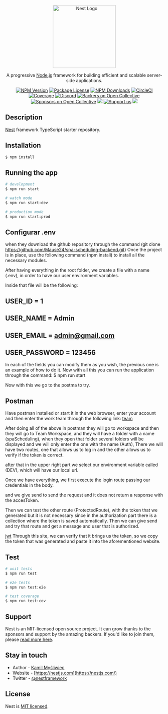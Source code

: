 <p align="center">
  <a href="http://nestjs.com/" target="blank"><img src="https://nestjs.com/img/logo-small.svg" width="200" alt="Nest Logo" /></a>
</p>

[circleci-image]: https://img.shields.io/circleci/build/github/nestjs/nest/master?token=abc123def456
[circleci-url]: https://circleci.com/gh/nestjs/nest

  <p align="center">A progressive <a href="http://nodejs.org" target="_blank">Node.js</a> framework for building efficient and scalable server-side applications.</p>
    <p align="center">
<a href="https://www.npmjs.com/~nestjscore" target="_blank"><img src="https://img.shields.io/npm/v/@nestjs/core.svg" alt="NPM Version" /></a>
<a href="https://www.npmjs.com/~nestjscore" target="_blank"><img src="https://img.shields.io/npm/l/@nestjs/core.svg" alt="Package License" /></a>
<a href="https://www.npmjs.com/~nestjscore" target="_blank"><img src="https://img.shields.io/npm/dm/@nestjs/common.svg" alt="NPM Downloads" /></a>
<a href="https://circleci.com/gh/nestjs/nest" target="_blank"><img src="https://img.shields.io/circleci/build/github/nestjs/nest/master" alt="CircleCI" /></a>
<a href="https://coveralls.io/github/nestjs/nest?branch=master" target="_blank"><img src="https://coveralls.io/repos/github/nestjs/nest/badge.svg?branch=master#9" alt="Coverage" /></a>
<a href="https://discord.gg/G7Qnnhy" target="_blank"><img src="https://img.shields.io/badge/discord-online-brightgreen.svg" alt="Discord"/></a>
<a href="https://opencollective.com/nest#backer" target="_blank"><img src="https://opencollective.com/nest/backers/badge.svg" alt="Backers on Open Collective" /></a>
<a href="https://opencollective.com/nest#sponsor" target="_blank"><img src="https://opencollective.com/nest/sponsors/badge.svg" alt="Sponsors on Open Collective" /></a>
  <a href="https://paypal.me/kamilmysliwiec" target="_blank"><img src="https://img.shields.io/badge/Donate-PayPal-ff3f59.svg"/></a>
    <a href="https://opencollective.com/nest#sponsor"  target="_blank"><img src="https://img.shields.io/badge/Support%20us-Open%20Collective-41B883.svg" alt="Support us"></a>
  <a href="https://twitter.com/nestframework" target="_blank"><img src="https://img.shields.io/twitter/follow/nestframework.svg?style=social&label=Follow"></a>
</p>
  <!--[![Backers on Open Collective](https://opencollective.com/nest/backers/badge.svg)](https://opencollective.com/nest#backer)
  [![Sponsors on Open Collective](https://opencollective.com/nest/sponsors/badge.svg)](https://opencollective.com/nest#sponsor)-->

## Description

[Nest](https://github.com/nestjs/nest) framework TypeScript starter repository.

## Installation

```bash
$ npm install
```

## Running the app

```bash
# development
$ npm run start

# watch mode
$ npm run start:dev

# production mode
$ npm run start:prod
```
## Configurar .env
when they download the github repository through the command (git clone https://github.com/Mause24/spa-scheduling-backend.git)
Once the project is in place, use the following command (npm install) to install all the necessary modules.

After having everything in the root folder, we create a file with a name (.env), in order to have our user environment variables.

Inside that file will be the following: 

## USER_ID = 1 
## USER_NAME = Admin 
## USER_EMAIL = admin@gmail.com   
## USER_PASSWORD = 123456

In each of the fields you can modify them as you wish, the previous one is an example of how to do it.
Now with all this you can run the application through the command:
$ npm run start

Now with this we go to the postma to try.

## Postman
Have postman installed or start it in the web browser, enter your account and then enter the work team through the following link: [team](https://app.getpostman.com/join-team?invite_code=6e34b34af1f6893905d01c6dd9549743&target_code=22d36e16a26adbd2e11ca0b8d090d9d9)

After doing all of the above in postman they will go to workspace and then they will go to Team Workspace, and they will have a folder with a name (spaScheduling), when they open that folder several folders will be displayed and we will only enter the one with the name (Auth), There we will have two routes, one that allows us to log in and the other allows us to verify if the token is correct.

after that in the upper right part we select our environment variable called (DEV), which will have our local url.

Once we have everything, we first execute the login route passing our credentials in the body.

and we give send to send the request and it does not return a response with the accesToken.

Then we can test the other route (ProtectedRoute), with the token that we generated but it is not necessary since in the authorization part there is a collection where the token is saved automatically.
Then we can give send and try that route and get a message and user that is authorized.

 [jwt](https://jwt.io/) Through this site, we can verify that it brings us the token, so we copy the token that was generated and paste it into the aforementioned website.
## Test

```bash
# unit tests
$ npm run test

# e2e tests
$ npm run test:e2e

# test coverage
$ npm run test:cov
```

## Support

Nest is an MIT-licensed open source project. It can grow thanks to the sponsors and support by the amazing backers. If you'd like to join them, please [read more here](https://docs.nestjs.com/support).

## Stay in touch

- Author - [Kamil Myśliwiec](https://kamilmysliwiec.com)
- Website - [https://nestjs.com](https://nestjs.com/)
- Twitter - [@nestframework](https://twitter.com/nestframework)

## License

Nest is [MIT licensed](LICENSE).
